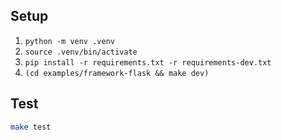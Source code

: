 ## Setup

1. `python -m venv .venv`
1. `source .venv/bin/activate`
1. `pip install -r requirements.txt -r requirements-dev.txt`
1. `(cd examples/framework-flask && make dev)`

## Test

```sh
make test
```

